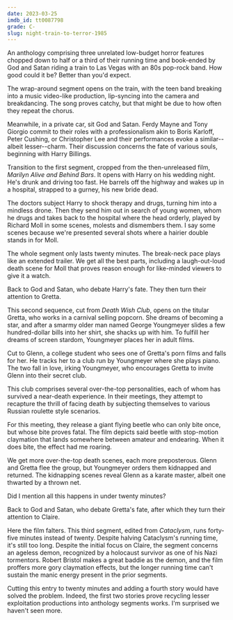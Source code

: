 ```yaml
---
date: 2023-03-25
imdb_id: tt0087798
grade: C-
slug: night-train-to-terror-1985
---
```


An anthology comprising three unrelated low-budget horror features chopped down to half or a third of their running time and book-ended by God and Satan riding a train to Las Vegas with an 80s pop-rock band. How good could it be? Better than you'd expect.

The wrap-around segment opens on the train, with the teen band breaking into a music video-like production, lip-syncing into the camera and breakdancing. The song proves catchy, but that might be due to how often they repeat the chorus.

Meanwhile, in a private car, sit God and Satan. Ferdy Mayne and Tony Giorgio commit to their roles with a professionalism akin to Boris Karloff, Peter Cushing, or Christopher Lee and their performances evoke a similar--albeit lesser--charm. Their discussion concerns the fate of various souls, beginning with Harry Billings.

Transition to the first segment, cropped from the then-unreleased film, <span data-imdb-id="tt0104817">_Marilyn Alive and Behind Bars_</span>. It opens with Harry on his wedding night. He's drunk and driving too fast. He barrels off the highway and wakes up in a hospital, strapped to a gurney, his new bride dead.

The doctors subject Harry to shock therapy and drugs, turning him into a mindless drone. Then they send him out in search of young women, whom he drugs and takes back to the hospital where the head orderly, played by Richard Moll in some scenes, molests and dismembers them. I say some scenes because we're presented several shots where a hairier double stands in for Moll.

The whole segment only lasts twenty minutes. The break-neck pace plays like an extended trailer. We get all the best parts, including a laugh-out-loud death scene for Moll that proves reason enough for like-minded viewers to give it a watch.

Back to God and Satan, who debate Harry's fate. They then turn their attention to Gretta.

This second sequence, cut from <span data-imdb-id="tt0085416">_Death Wish Club_</span>, opens on the titular Gretta, who works in a carnival selling popcorn. She dreams of becoming a star, and after a smarmy older man named George Youngmeyer slides a few hundred-dollar bills into her shirt, she shacks up with him. To fulfill her dreams of screen stardom, Youngmeyer places her in adult films.

Cut to Glenn, a college student who sees one of Gretta's porn films and falls for her. He tracks her to a club run by Youngmeyer where she plays piano. The two fall in love, irking Youngmeyer, who encourages Gretta to invite Glenn into their secret club.

This club comprises several over-the-top personalities, each of whom has survived a near-death experience. In their meetings, they attempt to recapture the thrill of facing death by subjecting themselves to various Russian roulette style scenarios.

For this meeting, they release a giant flying beetle who can only bite once, but whose bite proves fatal. The film depicts said beetle with stop-motion claymation that lands somewhere between amateur and endearing. When it does bite, the effect had me roaring.

We get more over-the-top death scenes, each more preposterous. Glenn and Gretta flee the group, but Youngmeyer orders them kidnapped and returned. The kidnapping scenes reveal Glenn as a karate master, albeit one thwarted by a thrown net.

Did I mention all this happens in under twenty minutes?

Back to God and Satan, who debate Gretta's fate, after which they turn their attention to Claire.

Here the film falters. This third segment, edited from <span data-imdb-id="tt0080506">_Cataclysm_</span>, runs forty-five minutes instead of twenty. Despite halving Cataclysm's running time, it's still too long. Despite the initial focus on Claire, the segment concerns an ageless demon, recognized by a holocaust survivor as one of his Nazi tormentors. Robert Bristol makes a great baddie as the demon, and the film proffers more gory claymation effects, but the longer running time can't sustain the manic energy present in the prior segments.

Cutting this entry to twenty minutes and adding a fourth story would have solved the problem. Indeed, the first two stories prove recycling lesser exploitation productions into anthology segments works. I'm surprised we haven't seen more.
